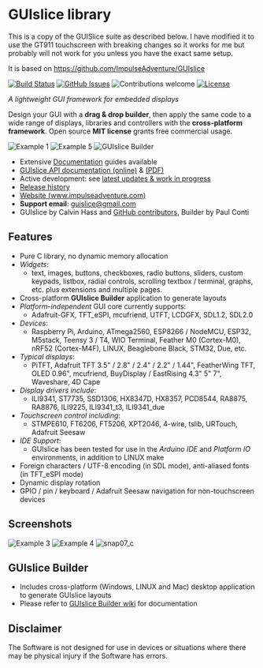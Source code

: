 # GUIslice library #

This is a copy of the GUISlice suite as described below.  I have modified it to use the GT911 touchscreen with breaking changes so it works for me but probably will not work for you unless you have the exact same setup.

It is based on https://github.com/ImpulseAdventure/GUIslice



[![Build Status](https://travis-ci.org/ImpulseAdventure/GUIslice.svg?branch=master)](https://travis-ci.org/ImpulseAdventure/GUIslice)
[![GitHub Issues](https://img.shields.io/github/issues/ImpulseAdventure/GUIslice.svg)](https://github.com/ImpulseAdventure/GUIslice/issues)
![Contributions welcome](https://img.shields.io/badge/contributions-welcome-orange.svg)
[![License](https://img.shields.io/badge/license-MIT-blue.svg)](https://opensource.org/licenses/MIT)

*A lightweight GUI framework for embedded displays*

Design your GUI with a **drag & drop builder**, then apply the same code to a wide range of displays, libraries and controllers with the **cross-platform framework**. Open source **MIT license** grants free commercial usage.

![Example 1](http://www.impulseadventure.com/elec/images/sdl_menu1.png)
![Example 5](http://www.impulseadventure.com/elec/images/guislice-ctrl2.png)
![GUIslice Builder](https://user-images.githubusercontent.com/8510097/90728338-9a8be100-e279-11ea-969e-cbd8bb0ac6c6.png)

- Extensive [Documentation](https://github.com/ImpulseAdventure/GUIslice/wiki) guides available
- [GUIslice API documentation (online)](https://impulseadventure.github.io/GUIslice/modules.html) & [(PDF)](https://github.com/ImpulseAdventure/GUIslice/raw/master/docs/GUIslice_ref.pdf)
- Active development: see [latest updates & work in progress](https://github.com/ImpulseAdventure/GUIslice/issues/85)
- [Release history](https://github.com/ImpulseAdventure/GUIslice/releases)
- [Website (www.impulseadventure.com)](https://www.impulseadventure.com/elec/guislice-gui.html)
- **Support email**: guislice@gmail.com
- GUIslice by Calvin Hass and [GitHub contributors](https://github.com/ImpulseAdventure/GUIslice/graphs/contributors), Builder by Paul Conti

## Features ##
- Pure C library, no dynamic memory allocation
- *Widgets*:
  - text, images, buttons, checkboxes, radio buttons, sliders, custom keypads, listbox,
  radial controls, scrolling textbox / terminal, graphs, etc. plus extensions and multiple pages.
- Cross-platform **GUIslice Builder** application to generate layouts
- *Platform-independent* GUI core currently supports:
  - Adafruit-GFX, TFT_eSPI, mcufriend, UTFT, LCDGFX, SDL1.2, SDL2.0
- *Devices*:
  - Raspberry Pi, Arduino, ATmega2560, ESP8266 / NodeMCU, ESP32, M5stack, Teensy 3 / T4, WIO Terminal, Feather M0 (Cortex-M0), nRF52 (Cortex-M4F), LINUX, Beaglebone Black, STM32, Due, etc.
- *Typical displays*:
  - PiTFT, Adafruit TFT 3.5" / 2.8" / 2.4" / 2.2" / 1.44", FeatherWing TFT, OLED 0.96", mcufriend, BuyDisplay / EastRising 4.3" 5" 7", Waveshare, 4D Cape
- *Display drivers include*:
  - ILI9341, ST7735, SSD1306, HX8347D, HX8357, PCD8544, RA8875, RA8876, ILI9225, ILI9341_t3, ILI9341_due
- *Touchscreen control including*:
  - STMPE610, FT6206, FT5206, XPT2046, 4-wire, tslib, URTouch, Adafruit Seesaw
- *IDE Support*:
  - GUIslice has been tested for use in the *Arduino IDE* and *Platform IO* environments, in addition to LINUX make
- Foreign characters / UTF-8 encoding (in SDL mode), anti-aliased fonts (in TFT_eSPI mode)
- Dynamic display rotation
- GPIO / pin / keyboard / Adafruit Seesaw navigation for non-touchscreen devices

## Screenshots ##
![Example 3](http://www.impulseadventure.com/elec/images/guislice-ex06.png)
![Example 4](http://www.impulseadventure.com/elec/images/guislice-ex08.png)
![snap07_c](https://user-images.githubusercontent.com/8510097/48299251-733a9a00-e47f-11e8-87ac-e35be6ba41d1.png)

## GUIslice Builder ##
- Includes cross-platform (Windows, LINUX and Mac) desktop application to generate GUIslice layouts
- Please refer to [GUIslice Builder wiki](https://github.com/ImpulseAdventure/GUIslice/wiki/GUIslice-Builder) for documentation

## Disclaimer ##
The Software is not designed for use in devices or situations where there may be physical injury if the Software has errors.
